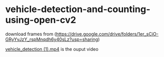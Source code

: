 # vehicle-detection-and-counting-using-open-cv2

download frames from (https://drive.google.com/drive/folders/1er_sCiO-GRyYvJzY_rspMnqdh6y40sLz?usp=sharing)


[vehicle_detection (1).mp4](https://github.com/TarunG1122/vehicle-detection-and-counting-using-open-cv2/blob/main/vehicle_detection%20(1).mp4) is the ouput video

